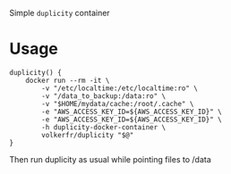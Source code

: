 Simple `duplicity` container

# Usage

    duplicity() {
        docker run --rm -it \
            -v "/etc/localtime:/etc/localtime:ro" \
            -v "/data_to_backup:/data:ro" \
            -v "$HOME/mydata/cache:/root/.cache" \
            -e "AWS_ACCESS_KEY_ID=${AWS_ACCESS_KEY_ID}" \
            -e "AWS_ACCESS_KEY_ID=${AWS_ACCESS_KEY_ID}" \
            -h duplicity-docker-container \
            volkerfr/duplicity "$@"
    }

Then run duplicity as usual while pointing files to /data
